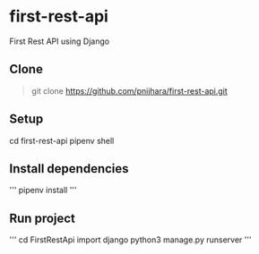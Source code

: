 # first-rest-api
First Rest API using Django


## Clone

>  git clone https://github.com/pnijhara/first-rest-api.git

## Setup

  cd first-rest-api
  pipenv shell


## Install dependencies
'''
pipenv install
'''

## Run project
'''
cd FirstRestApi
import django
python3 manage.py runserver
'''
